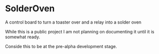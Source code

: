# SolderOven
A control board to turn a toaster over and a relay into a solder oven

While this is a public project I am not planning on documenting it until it is somewhat ready.

Conside this to be at the pre-alpha development stage.
